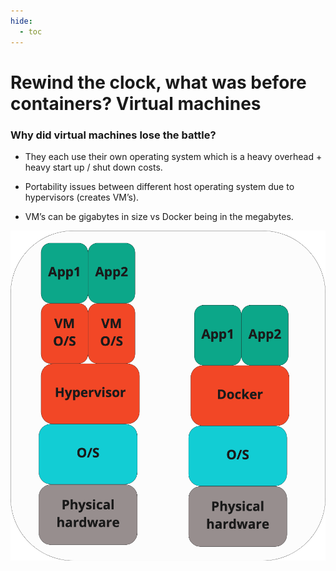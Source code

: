 ```yaml
---
hide:
  - toc
---
```


# Rewind the clock, what was before containers? Virtual machines

### Why did virtual machines lose the battle?

* They each use their own operating system which is a heavy overhead + heavy start up / shut down costs.

* Portability issues between different host operating system due to hypervisors (creates VM’s).

* VM’s can be gigabytes in size vs Docker being in the megabytes.


![Virtual machines vs Containers](./images/vm-container.png)